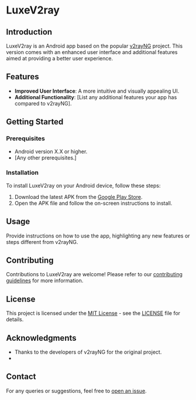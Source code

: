 # LuxeV2ray

## Introduction
LuxeV2ray is an Android app based on the popular [v2rayNG](https://github.com/2dust/v2rayNG) project. This version comes with an enhanced user interface and additional features aimed at providing a better user experience.

## Features
- **Improved User Interface**: A more intuitive and visually appealing UI.
- **Additional Functionality**: [List any additional features your app has compared to v2rayNG].

## Getting Started
### Prerequisites
- Android version X.X or higher.
- [Any other prerequisites.]

### Installation
To install LuxeV2ray on your Android device, follow these steps:
1. Download the latest APK from the [Google Play Store](https://play.google.com/store/apps/details?id=com.mrtinkelman.v2ray).
2. Open the APK file and follow the on-screen instructions to install.

## Usage
Provide instructions on how to use the app, highlighting any new features or steps different from v2rayNG.

## Contributing
Contributions to LuxeV2ray are welcome! Please refer to our [contributing guidelines](CONTRIBUTING.md) for more information.

## License
This project is licensed under the [MIT License](LICENSE) - see the [LICENSE](LICENSE) file for details.

## Acknowledgments
- Thanks to the developers of v2rayNG for the original project.
- 
## Contact
For any queries or suggestions, feel free to [open an issue](https://github.com/MrTinkelman/LuxeV2ray/issues).

